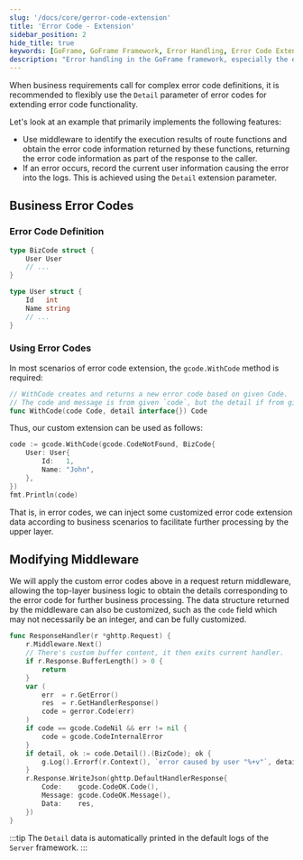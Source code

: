 ```yaml
---
slug: '/docs/core/gerror-code-extension'
title: 'Error Code - Extension'
sidebar_position: 2
hide_title: true
keywords: [GoFrame, GoFrame Framework, Error Handling, Error Code Extension, Business Logic, Middleware, Custom Extension, Error Code Definition, WithCode Method, gcode]
description: "Error handling in the GoFrame framework, especially the extension of error codes. By using the Detail parameter of error codes, error codes can be customized according to business needs. In specific scenarios, we can flexibly create new error codes using the WithCode method and apply and handle them in middleware. This solution not only enhances the flexibility of business logic but also provides detailed error information for upper layers."
---
```


When business requirements call for complex error code definitions, it is recommended to flexibly use the `Detail` parameter of error codes for extending error code functionality.

Let's look at an example that primarily implements the following features:
- Use middleware to identify the execution results of route functions and obtain the error code information returned by these functions, returning the error code information as part of the response to the caller.
- If an error occurs, record the current user information causing the error into the logs. This is achieved using the `Detail` extension parameter.

## Business Error Codes

### Error Code Definition

```go
type BizCode struct {
    User User
    // ...
}

type User struct {
    Id   int
    Name string
    // ...
}
```

### Using Error Codes

In most scenarios of error code extension, the `gcode.WithCode` method is required:

```go
// WithCode creates and returns a new error code based on given Code.
// The code and message is from given `code`, but the detail if from given `detail`.
func WithCode(code Code, detail interface{}) Code
```

Thus, our custom extension can be used as follows:

```go
code := gcode.WithCode(gcode.CodeNotFound, BizCode{
    User: User{
        Id:   1,
        Name: "John",
    },
})
fmt.Println(code)
```

That is, in error codes, we can inject some customized error code extension data according to business scenarios to facilitate further processing by the upper layer.

## Modifying Middleware

We will apply the custom error codes above in a request return middleware, allowing the top-layer business logic to obtain the details corresponding to the error code for further business processing. The data structure returned by the middleware can also be customized, such as the `code` field which may not necessarily be an integer, and can be fully customized.

```go
func ResponseHandler(r *ghttp.Request) {
    r.Middleware.Next()
    // There's custom buffer content, it then exits current handler.
    if r.Response.BufferLength() > 0 {
        return
    }
    var (
        err  = r.GetError()
        res  = r.GetHandlerResponse()
        code = gerror.Code(err)
    )
    if code == gcode.CodeNil && err != nil {
        code = gcode.CodeInternalError
    }
    if detail, ok := code.Detail().(BizCode); ok {
        g.Log().Errorf(r.Context(), `error caused by user "%+v"`, detail.User)
    }
    r.Response.WriteJson(ghttp.DefaultHandlerResponse{
        Code:    gcode.CodeOK.Code(),
        Message: gcode.CodeOK.Message(),
        Data:    res,
    })
}
```
:::tip
The `Detail` data is automatically printed in the default logs of the `Server` framework.
:::